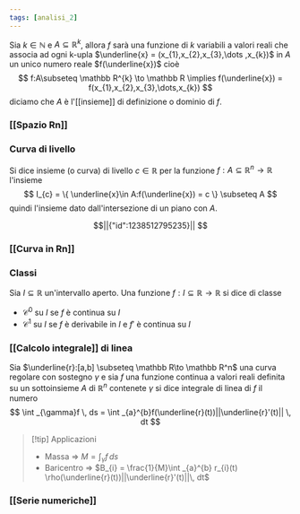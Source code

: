 ```yaml
---
tags: [analisi_2]
---
```


Sia $k\in \mathbb N$ e $A \subseteq \mathbb R^{k}$, allora $f$ sarà una funzione di $k$ variabili a valori reali che associa ad ogni k-upla $\underline{x} = (x_{1},x_{2},x_{3},\dots ,x_{k})$ in $A$ un unico numero reale $f(\underline{x})$ cioè
$$
f:A\subseteq \mathbb  R^{k} \to \mathbb R \implies f(\underline{x}) = f(x_{1},x_{2},x_{3},\dots,x_{k}) 
$$
diciamo che $A$ è l'[[insieme]] di definizione o dominio di $f$. 

### [[Spazio Rn]]

### Curva di livello

Si dice insieme (o curva) di livello $c\in \mathbb R$ per la funzione $f:A\subseteq \mathbb R^n\to \mathbb R$ l'insieme
$$
I_{c} = \{ \underline{x}\in A:f(\underline{x}) = c \} \subseteq A
$$
quindi l'insieme dato dall'intersezione di un piano con $A$.
```math
||{"id":1238512795235}||


```

### [[Curva in Rn]]

### Classi

Sia $I\subseteq \mathbb R$ un'intervallo aperto. Una funzione $f: I\subseteq \mathbb R\to \mathbb R$ si dice di classe
- $\mathcal C^{0}$ su $I$ se $f$ è continua su $I$
- $\mathcal C^{1}$ su $I$ se $f$ è derivabile in $I$ e $f'$ è continua su $I$

### [[Calcolo integrale]] di linea

Sia $\underline{r}:[a,b] \subseteq \mathbb R\to \mathbb R^n$ una curva regolare con sostegno $\gamma$ e sia $f$ una funzione continua a valori reali definita su un sottoinsieme $A$ di $\mathbb R^n$ contenete $\gamma$ si dice integrale di linea di $f$ il numero
$$
\int _{\gamma}f \, ds = \int _{a}^{b}f(\underline{r}(t))||\underline{r}'(t)|| \, dt  
$$

>[!tip] Applicazioni
>- Massa => $M = \int _{\gamma}f \, ds$
>- Baricentro => $B_{i} = \frac{1}{M}\int _{a}^{b} r_{i}(t) \rho(\underline{r}(t))||\underline{r}'(t)||\, dt$


### [[Serie numeriche]]